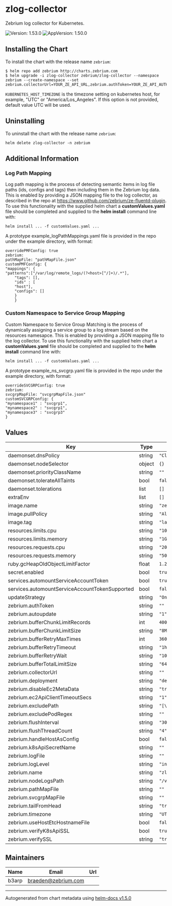 # zlog-collector

Zebrium log collector for Kubernetes.

![Version: 1.53.0](https://img.shields.io/badge/Version-1.53.0-informational?style=flat-square) ![AppVersion: 1.50.0](https://img.shields.io/badge/AppVersion-1.50.0-informational?style=flat-square)

## Installing the Chart

To install the chart with the release name `zebrium`:

```console
$ helm repo add zebrium http://charts.zebrium.com
$ helm upgrade -i zlog-collector zebrium/zlog-collector --namespace zebrium --create-namespace --set zebrium.collectorUrl=YOUR_ZE_API_URL,zebrium.authToken=YOUR_ZE_API_AUTH_TOKEN,zebrium.deployment=YOUR_DEPLOYMENT_NAME,zebrium.timezone=KUBERNETES_HOST_TIMEZONE
```
`KUBERNETES_HOST_TIMEZONE` is the timezone setting on kubernetes host, for example, "UTC" or "America/Los_Angeles". If this option is not provided, default value UTC will be used.

## Uninstalling
To uninstall the chart with the release name `zebrium`:
```console
helm delete zlog-collector -n zebrium
```

## Additional Information

### Log Path Mapping
Log path mapping is the process of detecting semantic items in log file paths (ids, configs and tags)
then including them in the Zebrium log data. This is enabled by providing a JSON mapping file to
the log collector, as described in the repo at https://www.github.com/zebrium/ze-fluentd-plugin. To use this functionality with the supplied
helm chart a **customValues.yaml** file should be completed and supplied to the **helm install**
command line with:

```
helm install ... -f customValues.yaml ...
```

A prototype example_logPathMappings.yaml file is provided in the repo under the example directory, with format:

```
overridePMFConfig: true
zebrium:
pathMapFile: "pathMapFile.json"
customPMFConfig: {
"mappings": {
"patterns":["/var/log/remote_logs/(?<host>[^/]+)/.*"],
    "tags": [],
    "ids" : [
    "host"],
    "configs": []
    }
    }
```
### Custom Namespace to Service Group Mapping
Custom Namespace to Service Group Matching is the process of dynamically assigning a service group to a log stream based on the resources namesapce. This is enabled by providing a JSON mapping file to
the log collector. To use this functionality with the supplied
helm chart a **customValues.yaml** file should be completed and supplied to the **helm install**
command line with:

```
helm install ... -f customValues.yaml ...
```

A prototype example_ns_svcgrp.yaml file is provided in the repo under the example directory, with format:

```
overrideSVCGRPConfig: true
zebrium:
svcgrpMapFile: "svcgrpMapFile.json"
customSVCGRPConfig: {
"mynamespace1" : "svcgrp1",
"mynamespace2" : "svcgrp1",
"mynamespace3" : "svcgrp3"
}
```

## Values

| Key | Type | Default | Description |
|-----|------|---------|-------------|
| daemonset.dnsPolicy | string | `"ClusterFirst"` |  |
| daemonset.nodeSelector | object | `{}` |  |
| daemonset.priorityClassName | string | `""` |  |
| daemonset.tolerateAllTaints | bool | `false` |  |
| daemonset.tolerations | list | `[]` |  |
| extraEnv | list | `[]` |  |
| image.name | string | `"zebrium/zlog-collector"` |  |
| image.pullPolicy | string | `"Always"` |  |
| image.tag | string | `"latest"` |  |
| resources.limits.cpu | string | `"1000m"` |  |
| resources.limits.memory | string | `"1Gi"` |  |
| resources.requests.cpu | string | `"20m"` |  |
| resources.requests.memory | string | `"500Mi"` |  |
| ruby.gcHeapOldObjectLimitFactor | float | `1.2` |  |
| secret.enabled | bool | `true` |  |
| services.automountServiceAccountToken | bool | `true` |  |
| services.automountServiceAccountTokenSupported | bool | `false` |  |
| updateStrategy | string | `"OnDelete"` |  |
| zebrium.authToken | string | `""` |  |
| zebrium.autoupdate | string | `"1"` |  |
| zebrium.bufferChunkLimitRecords | int | `40000` |  |
| zebrium.bufferChunkLimitSize | string | `"8MB"` |  |
| zebrium.bufferRetryMaxTimes | int | `360` |  |
| zebrium.bufferRetryTimeout | string | `"1h"` |  |
| zebrium.bufferRetryWait | string | `"10s"` |  |
| zebrium.bufferTotalLimitSize | string | `"64GB"` |  |
| zebrium.collectorUrl | string | `""` |  |
| zebrium.deployment | string | `"default"` |  |
| zebrium.disableEc2MetaData | string | `"true"` |  |
| zebrium.ec2ApiClientTimeoutSecs | string | `"1"` |  |
| zebrium.excludePath | string | `"[\"/var/log/boot.log\",\"/var/log/lastlog\"]"` |  |
| zebrium.excludePodRegex | string | `""` |  |
| zebrium.flushInterval | string | `"30s"` |  |
| zebrium.flushThreadCount | string | `"4"` |  |
| zebrium.handleHostAsConfig | bool | `false` |  |
| zebrium.k8sApiSecretName | string | `""` |  |
| zebrium.logFile | string | `""` |  |
| zebrium.logLevel | string | `"info"` |  |
| zebrium.name | string | `"zlog-collector"` |  |
| zebrium.nodeLogsPath | string | `"/var/log/*.log,/var/log/syslog,/var/log/messages,/var/log/secure"` |  |
| zebrium.pathMapFile | string | `""` |  |
| zebrium.svcgrpMapFile | string | `""` |  |
| zebrium.tailFromHead | string | `"true"` |  |
| zebrium.timezone | string | `"UTC"` |  |
| zebrium.useHostEtcHostnameFile | bool | `false` |  |
| zebrium.verifyK8sApiSSL | bool | `true` |  |
| zebrium.verifySSL | string | `"true"` |  |

## Maintainers

| Name | Email | Url |
| ---- | ------ | --- |
| b3arp | braeden@zebrium.com |  |

----------------------------------------------
Autogenerated from chart metadata using [helm-docs v1.5.0](https://github.com/norwoodj/helm-docs/releases/v1.5.0)